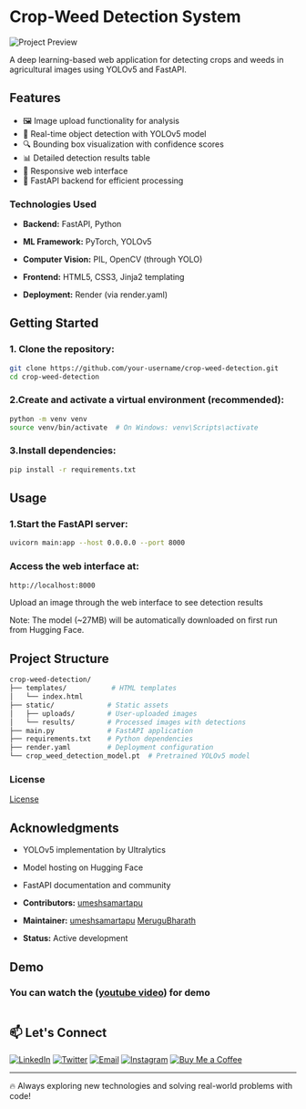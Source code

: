 # Crop-Weed Detection System

![Project Preview](https://via.placeholder.com/800x400.png?text=Project+Demo) 

A deep learning-based web application for detecting crops and weeds in agricultural images using YOLOv5 and FastAPI.

## Features

- 🖼️ Image upload functionality for analysis
- 🎯 Real-time object detection with YOLOv5 model
- 🔍 Bounding box visualization with confidence scores
- 📊 Detailed detection results table
- 📱 Responsive web interface
- 🚀 FastAPI backend for efficient processing

### Technologies Used

- **Backend:** FastAPI, Python

- **ML Framework:** PyTorch, YOLOv5

- **Computer Vision:** PIL, OpenCV (through YOLO)

- **Frontend:** HTML5, CSS3, Jinja2 templating

- **Deployment:** Render (via render.yaml)

## Getting Started 

### 1. Clone the repository:
```bash
git clone https://github.com/your-username/crop-weed-detection.git
cd crop-weed-detection
```
### 2.Create and activate a virtual environment (recommended):
```bash
python -m venv venv
source venv/bin/activate  # On Windows: venv\Scripts\activate
```

### 3.Install dependencies:
```bash
pip install -r requirements.txt
```

## Usage
### 1.Start the FastAPI server:
```bash
uvicorn main:app --host 0.0.0.0 --port 8000
```

### Access the web interface at:
```bash
http://localhost:8000
```
Upload an image through the web interface to see detection results

Note: The model (~27MB) will be automatically downloaded on first run from Hugging Face.

## Project Structure
```bash
crop-weed-detection/
├── templates/           # HTML templates
│   └── index.html
├── static/             # Static assets
│   ├── uploads/        # User-uploaded images
│   └── results/        # Processed images with detections
├── main.py             # FastAPI application
├── requirements.txt    # Python dependencies
├── render.yaml         # Deployment configuration
└── crop_weed_detection_model.pt  # Pretrained YOLOv5 model
```

### License

[License](https://license/)

## Acknowledgments

- YOLOv5 implementation by Ultralytics

- Model hosting on Hugging Face

- FastAPI documentation and community

- **Contributors:** [umeshsamartapu](https://github.com/UmeshSamartapu)
- **Maintainer:** [umeshsamartapu](https://www.linkedin.com/in/umeshsamartapu/) [MeruguBharath](https://www.linkedin.com/in/merugu-bharath1001/)
- **Status:** Active development

## Demo 
### You can watch the ([youtube video](    )) for demo
<p align="center">
  <img src="  " />
</p>  


## 📫 Let's Connect

[![LinkedIn](https://img.shields.io/badge/-LinkedIn-0077B5?style=flat-square&logo=linkedin&logoColor=white)](https://www.linkedin.com/in/umesh-samartapu-42793025a?utm_source=share&utm_campaign=share_via&utm_content=profile&utm_medium=android_app)
[![Twitter](https://img.shields.io/badge/-Twitter-1DA1F2?style=flat-square&logo=twitter&logoColor=white)](https://x.com/umeshsamartapu?t=graUTdTs4QlUc3a5OOH7hA&s=09)
[![Email](https://img.shields.io/badge/-Email-D14836?style=flat-square&logo=gmail&logoColor=white)](mailto:umeshsamartapu@gmail.com)
[![Instagram](https://img.shields.io/badge/-Instagram-E4405F?style=flat-square&logo=instagram&logoColor=white)](https://www.instagram.com/umeshsamartapu?igsh=MWsxbWVzbHd0bDgyag==)
[![Buy Me a Coffee](https://img.shields.io/badge/-Buy%20Me%20a%20Coffee-FBAD19?style=flat-square&logo=buymeacoffee&logoColor=black)](https://www.buymeacoffee.com/umeshsamartapu)

---

🔥 Always exploring new technologies and solving real-world problems with code!
